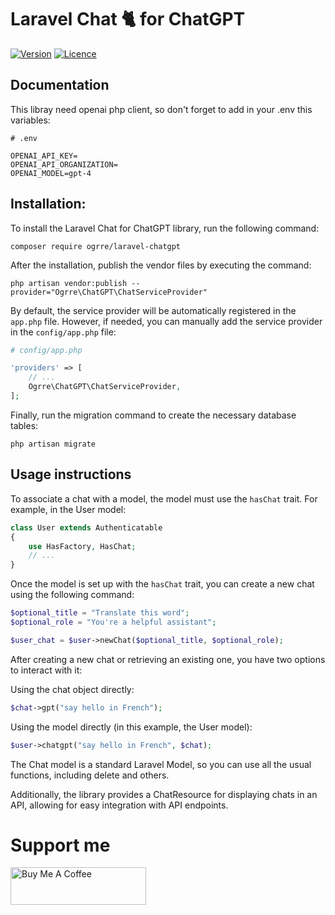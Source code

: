 # Laravel Chat 🐈 for ChatGPT

[![Version](https://img.shields.io/packagist/v/ogrre/laravel-chatgpt.svg?style=flat-square)](https://packagist.org/packages/ogrre/laravel-chatgpt)
[![Licence](https://img.shields.io/github/license/0grre/laravel-chatgpt.svg?style=flat-square)](https://github.com/0grre/laravel-chatgpt/blob/main/LICENCE)

## Documentation

This libray need openai php client, so don't forget to add in your .env this variables:

```dotenv
# .env

OPENAI_API_KEY=
OPENAI_API_ORGANIZATION=
OPENAI_MODEL=gpt-4
```

## Installation:

To install the Laravel Chat for ChatGPT library, run the following command:

```shell
composer require ogrre/laravel-chatgpt
```

After the installation, publish the vendor files by executing the command:

```shell
php artisan vendor:publish --provider="Ogrre\ChatGPT\ChatServiceProvider"
```

By default, the service provider will be automatically registered in the `app.php` file. However, if needed, you can manually add the service provider in the `config/app.php` file:

```php
# config/app.php

'providers' => [
    // ...
    Ogrre\ChatGPT\ChatServiceProvider,
];
```

Finally, run the migration command to create the necessary database tables:

```shell
php artisan migrate
```

## Usage instructions

To associate a chat with a model, the model must use the `hasChat` trait. For example, in the User model:

```php
class User extends Authenticatable
{
    use HasFactory, HasChat;
    // ...
}
```

Once the model is set up with the `hasChat` trait, you can create a new chat using the following command:

```php
$optional_title = "Translate this word";
$optional_role = "You're a helpful assistant";

$user_chat = $user->newChat($optional_title, $optional_role);
```

After creating a new chat or retrieving an existing one, you have two options to interact with it:

Using the chat object directly:
```php
$chat->gpt("say hello in French");
```

Using the model directly (in this example, the User model):
```php
$user->chatgpt("say hello in French", $chat);
```

The Chat model is a standard Laravel Model, so you can use all the usual functions, including delete and others.

Additionally, the library provides a ChatResource for displaying chats in an API, allowing for easy integration with API endpoints.

# Support me
<a href="https://www.buymeacoffee.com/0grre" target="_blank"><img src="https://cdn.buymeacoffee.com/buttons/v2/default-yellow.png" alt="Buy Me A Coffee" style="height: 60px !important;width: 217px !important;" ></a>
